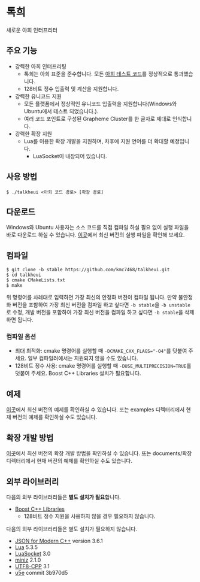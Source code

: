 # 톡희
새로운 아희 인터프리터

## 주요 기능
- 강력한 아희 인터프리팅
	- 톡희는 아희 표준을 준수합니다. 모든 [아희 테스트 코드](https://github.com/aheui/snippets)를 정상적으로 통과했습니다.
	- 128비트 정수 입출력 및 계산을 지원합니다.
- 강력한 유니코드 지원
	- 모든 플랫폼에서 정상적인 유니코드 입출력을 지원합니다(Windows와 Ubuntu에서 테스트 되었습니다.).
	- 여러 코드 포인트로 구성된 Grapheme Cluster를 한 글자로 제대로 인식합니다.
- 강력한 확장 지원
	- Lua를 이용한 확장 개발을 지원하며, 차후에 지원 언어를 더 확대할 예정입니다.
		- LuaSocket이 내장되어 있습니다.

## 사용 방법
```
$ ./talkheui <아희 코드 경로> [확장 경로]
```

## 다운로드
Windows와 Ubuntu 사용자는 소스 코드를 직접 컴파일 하실 필요 없이 실행 파일을 바로 다운로드 하실 수 있습니다. [이곳](https://github.com/kmc7468/talkheui/releases)에서 최신 버전의 실행 파일을 확인해 보세요.

## 컴파일
```
$ git clone -b stable https://github.com/kmc7468/talkheui.git
$ cd talkheui
$ cmake CMakeLists.txt
$ make
```
위 명령어를 차례대로 입력하면 가장 최신의 안정화 버전이 컴파일 됩니다. 만약 불안정화 버전을 포함하여 가장 최신 버전을 컴파일 하고 싶다면 `-b stable`을 `-b unstable`로 수정, 개발 버전을 포함하여 가장 최신 버전을 컴파일 하고 싶다면 `-b stable`을 삭제하면 됩니다.

### 컴파일 옵션
- 최대 최적화: cmake 명령어를 실행할 때 `-DCMAKE_CXX_FLAGS="-O4"`를 덧붙여 주세요. 일부 컴파일러에서는 지원되지 않을 수도 있습니다.
- 128비트 정수 사용: cmake 명령어를 실행할 때 `-DUSE_MULTIPRECISION=TRUE`를 덧붙여 주세요. Boost C++ Libraries 설치가 필요합니다.

## 예제
[이곳](https://github.com/kmc7468/talkheui/tree/master/examples)에서 최신 버전의 예제를 확인하실 수 있습니다. 또는 examples 디렉터리에서 현재 버전의 예제를 확인하실 수도 있습니다.

## 확장 개발 방법
[이곳](https://github.com/kmc7468/talkheui/tree/master/documents/확장)에서 최신 버전의 확장 개발 방법을 확인하실 수 있습니다. 또는 documents/확장 디렉터리에서 현재 버전의 예제를 확인하실 수도 있습니다.

## 외부 라이브러리
다음의 외부 라이브러리들은 **별도 설치가 필요**합니다.
- [Boost C++ Libraries](https://www.boost.org)
	- 128비트 정수 지원을 사용하지 않을 경우 필요하지 않습니다.

다음의 외부 라이브러리들은 별도 설치가 필요하지 않습니다.
- [JSON for Modern C++](https://github.com/nlohmann/json) version 3.6.1
- [Lua](https://www.lua.org) 5.3.5
- [LuaSocket](https://github.com/diegonehab/luasocket) 3.0
- [miniz](https://github.com/richgel999/miniz) 2.1.0
- [UTF8-CPP](https://github.com/nemtrif/utfcpp) 3.1
- [u5e](https://github.com/ruoso/u5e) commit 3b970d5